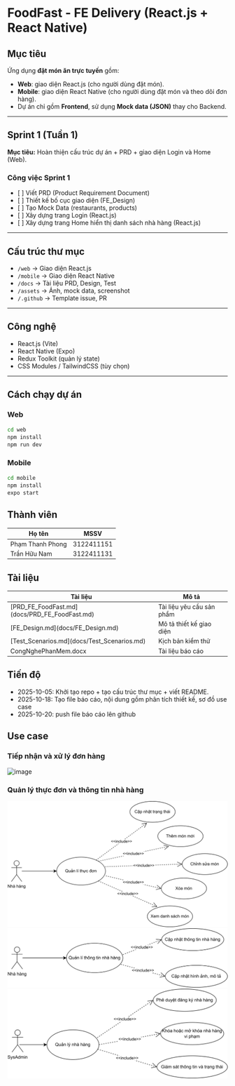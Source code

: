 # FoodFast - FE Delivery (React.js + React Native)

## Mục tiêu

Ứng dụng **đặt món ăn trực tuyến** gồm:

* **Web**: giao diện React.js (cho người dùng đặt món).
* **Mobile**: giao diện React Native (cho người dùng đặt món và theo dõi đơn hàng).
* Dự án chỉ gồm **Frontend**, sử dụng **Mock data (JSON)** thay cho Backend.

---

## Sprint 1 (Tuần 1)

**Mục tiêu:** Hoàn thiện cấu trúc dự án + PRD + giao diện Login và Home (Web).

### Công việc Sprint 1

* \[ ] Viết PRD (Product Requirement Document)
* \[ ] Thiết kế bố cục giao diện (FE\_Design)
* \[ ] Tạo Mock Data (restaurants, products)
* \[ ] Xây dựng trang Login (React.js)
* \[ ] Xây dựng trang Home hiển thị danh sách nhà hàng (React.js)

---

## Cấu trúc thư mục

* `/web` → Giao diện React.js
* `/mobile` → Giao diện React Native
* `/docs` → Tài liệu PRD, Design, Test
* `/assets` → Ảnh, mock data, screenshot
* `/.github` → Template issue, PR

---

## Công nghệ

* React.js (Vite)
* React Native (Expo)
* Redux Toolkit (quản lý state)
* CSS Modules / TailwindCSS (tùy chọn)

---

## Cách chạy dự án

### Web

```bash
cd web
npm install
npm run dev
```

### Mobile

```bash
cd mobile
npm install
expo start
```

## Thành viên

| Họ tên           | MSSV       |
| ---------------- | ---------- |
| Phạm Thanh Phong | 3122411151 |
| Trần Hữu Nam     | 3122411131 |

## Tài liệu

| Tài liệu                                      | Mô tả                     |
| --------------------------------------------- | ------------------------- |
| \[PRD\_FE\_FoodFast.md](docs/PRD\_FE\_FoodFast.md) | Tài liệu yêu cầu sản phẩm |
| \[FE\_Design.md](docs/FE\_Design.md)             | Mô tả thiết kế giao diện  |
| \[Test\_Scenarios.md](docs/Test\_Scenarios.md)   | Kịch bản kiểm thử         |
| CongNghePhanMem.docx                             | Tài liệu báo cáo          |
## Tiến độ

* 2025-10-05: Khởi tạo repo + tạo cấu trúc thư mục + viết README.
* 2025-10-18: Tạo file báo cáo, nội dung gồm phân tích thiết kế, sơ đồ use case
* 2025-10-20: push file báo cáo lên github

## Use case
### Tiếp nhận và xử lý đơn hàng
<img width="771" height="1183" alt="image" src="https://github.com/user-attachments/assets/df693b0a-91f2-4579-887e-6e0ad942e230" />

### Quản lý thực đơn và thông tin nhà hàng

![usecase1](images/ucql-Trang-1.png)
![usecase2](images/ucql-Trang-2.png)
![usecase3](images/ucql-Trang-3.png)

